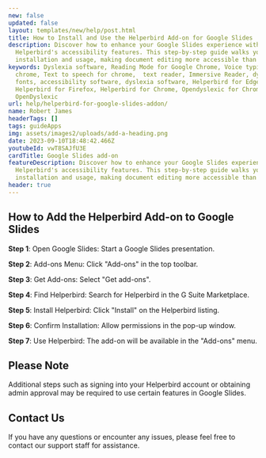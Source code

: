 ```yaml
---
new: false
updated: false
layout: templates/new/help/post.html
title: How to Install and Use the Helperbird Add-on for Google Slides
description: Discover how to enhance your Google Slides experience with
  Helperbird's accessibility features. This step-by-step guide walks you through
  installation and usage, making document editing more accessible than ever.
keywords: Dyslexia software, Reading Mode for Google Chrome, Voice typing for
  chrome, Text to speech for chrome,  text reader, Immersive Reader, dyslexia
  fonts, accessibility software, dyslexia software, Helperbird for Edge,
  Helperbird for Firefox, Helperbird for Chrome, Opendyslexic for Chrome,
  OpenDyslexic
url: help/helperbird-for-google-slides-addon/
name: Robert James
headerTags: []
tags: guideApps
img: assets/images2/uploads/add-a-heading.png
date: 2023-09-10T18:48:42.466Z
youtubeId: vwT8SAJfU3E
cardTitle: Google Slides add-on
featureDescription: Discover how to enhance your Google Slides experience with
  Helperbird's accessibility features. This step-by-step guide walks you through
  installation and usage, making document editing more accessible than ever.
header: true
---
```




## How to Add the Helperbird Add-on to Google Slides

**Step 1**: Open Google Slides: Start a Google Slides presentation.

**Step 2**: Add-ons Menu: Click "Add-ons" in the top toolbar.

**Step 3**: Get Add-ons: Select "Get add-ons".

**Step 4**: Find Helperbird: Search for Helperbird in the G Suite Marketplace.

**Step 5**: Install Helperbird: Click "Install" on the Helperbird listing.

**Step 6**: Confirm Installation: Allow permissions in the pop-up window.

**Step 7**: Use Helperbird: The add-on will be available in the "Add-ons" menu.

## Please Note

Additional steps such as signing into your Helperbird account or obtaining admin approval may be required to use certain features in Google Slides.


## Contact Us

If you have any questions or encounter any issues, please feel free to contact our support staff for assistance.

